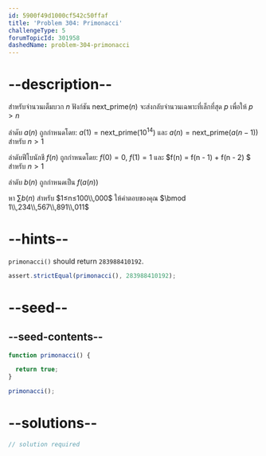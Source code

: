 ```yaml
---
id: 5900f49d1000cf542c50ffaf
title: 'Problem 304: Primonacci'
challengeType: 5
forumTopicId: 301958
dashedName: problem-304-primonacci
---
```


# --description--

สำหรับจำนวนเต็มบวก $n$ ฟังก์ชัน $\text{next_prime}(n)$ จะส่งกลับจำนวนเฉพาะที่เล็กที่สุด $p$ เพื่อให้ $p > n$

ลำดับ $a(n)$ ถูกกำหนดโดย: $a(1) = \text{next_prime}({10}^{14})$ และ $a(n) = \text{next_prime}(a(n - 1))$ สำหรับ $n > 1$

ลำดับฟีโบนักชี $f(n)$ ถูกกำหนดโดย: $f(0) = 0$, $f(1) = 1$ และ $f(n) = f(n - 1) + f(n - 2) $ สำหรับ $n > 1$

ลำดับ $b(n)$ ถูกกำหนดเป็น $f(a(n))$

หา $\sum b(n)$ สำหรับ $1≤n≤100\\,000$ ให้คำตอบของคุณ $\bmod 1\\,234\\,567\\,891\\,011$

# --hints--

`primonacci()` should return `283988410192`.

```js
assert.strictEqual(primonacci(), 283988410192);
```

# --seed--

## --seed-contents--

```js
function primonacci() {

  return true;
}

primonacci();
```

# --solutions--

```js
// solution required
```
